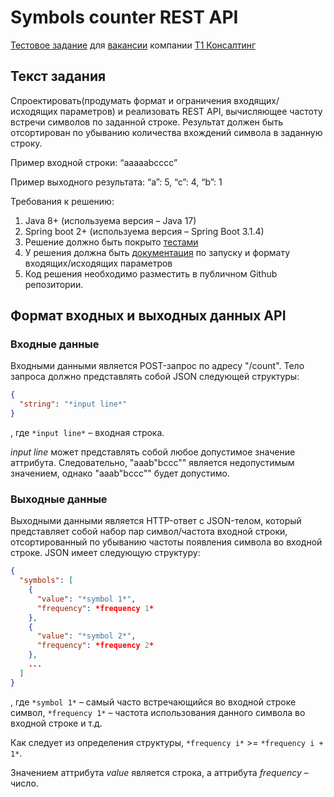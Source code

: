 # Symbols counter REST API

[Тестовое задание](https://docs.google.com/document/d/1G_bNiKfEWXorOOry79s7UzPTNvYy4tRaYqnUnhPxuiU/edit) для [вакансии](https://spb.hh.ru/vacancy/86416965?from=vacancy_search_list&query=Java) компании [Т1 Консалтинг](https://www.t1-consulting.ru/)

## Текст задания

Спроектировать(продумать формат и ограничения входящих/исходящих параметров) и реализовать REST API, вычисляющее частоту встречи символов по заданной строке. Результат должен быть отсортирован по убыванию количества вхождений символа в заданную строку.

Пример входной строки: “aaaaabcccc”

Пример выходного результата: “a”: 5, “c”: 4, “b”: 1

Требования к решению:
1. Java 8+ (используема версия – Java 17)
2. Spring boot 2+ (используема версия – Spring Boot 3.1.4)
3. Решение должно быть покрыто [тестами](src/test/java/dev/lampirg/letter)
4. У решения должна быть [документация](#Формат-входных-и-выходных-данных-API) по запуску и формату входящих/исходящих параметров
5. Код решения необходимо разместить в публичном Github репозитории.

## Формат входных и выходных данных API

### Входные данные

Входными данными является POST-запрос по адресу "/count". Тело запроса должно представлять собой JSON следующей структуры:

```json
{
  "string": "*input line*"
}
```

, где `*input line*` – входная строка.

*input line* может представлять собой любое допустимое значение аттрибута. Следовательно, "aaab"bccc"" является недопустимым значением, однако "aaab\"bccc\"" будет допустимо.

### Выходные данные

Выходными данными является HTTP-ответ с JSON-телом, который представляет собой набор пар символ/частота входной строки, отсортированный по убыванию частоты появления символа во входной строке. JSON имеет следующую структуру:

```json
{
  "symbols": [
    {
      "value": "*symbol 1*",
      "frequency": *frequency 1*
    },
    {
      "value": "*symbol 2*",
      "frequency": *frequency 2*
    },
    ...
  ]
}
```

, где `*symbol 1*` – самый часто встречающийся во входной строке символ, `*frequency 1*` – частота использования данного символа во входной строке и т.д.

Как следует из определения структуры, `*frequency i*` >= `*frequency i + 1*`.

Значением аттрибута *value* является строка, а аттрибута *frequency* – число. 
